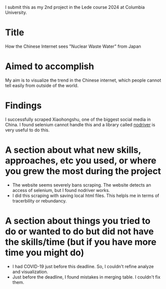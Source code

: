 I submit this as my 2nd project in the Lede course 2024 at Columbia University.

# Title
How the Chinese Internet sees "Nuclear Waste Water" from Japan

# Aimed to accomplish
My aim is to visualize the trend in the Chinese internet, which people cannot tell easily from outside of the world.

# Findings
I successfully scraped Xiaohongshu, one of the biggest social media in China. I found selenium cannot handle this and a library called [nodriver](https://github.com/ultrafunkamsterdam/nodriver) is very useful to do this.

# A section about what new skills, approaches, etc you used, or where you grew the most during the project
* The website seems severely bans scraping. The website detects an access of selenium, but I found nodriver works. 
* I did this scraping with saving local html files. This helpls me in terms of tracerbility or rebundancy.

# A section about things you tried to do or wanted to do but did not have the skills/time (but if you have more time you might do)
* I had COVID-19 just before this deadline. So, I couldn't refine analyze and visualization. 
* Just before the deadline, I found mistakes in merging table. I couldn't fix them.